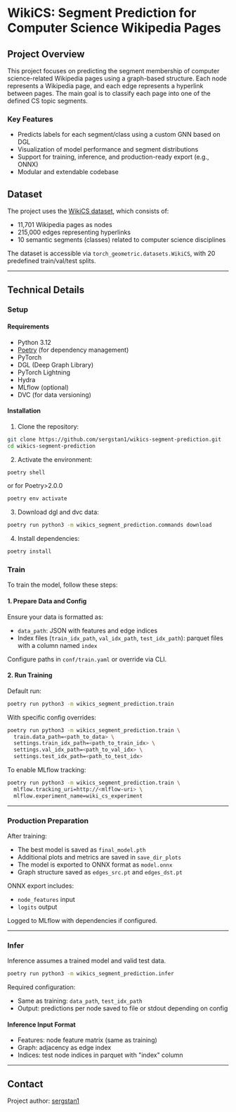 # WikiCS: Segment Prediction for Computer Science Wikipedia Pages

## Project Overview

This project focuses on predicting the segment membership of computer science-related Wikipedia pages using a graph-based structure. Each node represents a Wikipedia page, and each edge represents a hyperlink between pages. The main goal is to classify each page into one of the defined CS topic segments.

### Key Features

* Predicts labels for each segment/class using a custom GNN based on DGL
* Visualization of model performance and segment distributions
* Support for training, inference, and production-ready export (e.g., ONNX)
* Modular and extendable codebase

## Dataset

The project uses the [WikiCS dataset](https://github.com/pmernyei/wiki-cs-dataset), which consists of:

* 11,701 Wikipedia pages as nodes
* 215,000 edges representing hyperlinks
* 10 semantic segments (classes) related to computer science disciplines

The dataset is accessible via `torch_geometric.datasets.WikiCS`, with 20 predefined train/val/test splits.

---

## Technical Details

### Setup

#### Requirements

* Python 3.12
* [Poetry](https://python-poetry.org/docs/) (for dependency management)
* PyTorch
* DGL (Deep Graph Library)
* PyTorch Lightning
* Hydra
* MLflow (optional)
* DVC (for data versioning)

#### Installation

1. Clone the repository:

```bash
git clone https://github.com/sergstan1/wikics-segment-prediction.git
cd wikics-segment-prediction
```

2. Activate the environment:

```bash
poetry shell
```
or for Poetry>2.0.0
```bash
poetry env activate
```

3. Download dgl and dvc data:

```bash
poetry run python3 -m wikics_segment_prediction.commands download
```

4. Install dependencies:

```bash
poetry install
```

### Train

To train the model, follow these steps:

#### 1. Prepare Data and Config

Ensure your data is formatted as:

* `data_path`: JSON with features and edge indices
* Index files (`train_idx_path`, `val_idx_path`, `test_idx_path`): parquet files with a column named `index`

Configure paths in `conf/train.yaml` or override via CLI.

#### 2. Run Training

Default run:

```bash
poetry run python3 -m wikics_segment_prediction.train
```

With specific config overrides:

```bash
poetry run python3 -m wikics_segment_prediction.train \
  train.data_path=<path_to_data> \
  settings.train_idx_path=<path_to_train_idx> \
  settings.val_idx_path=<path_to_val_idx> \
  settings.test_idx_path=<path_to_test_idx>
```

To enable MLflow tracking:

```bash
poetry run python3 -m wikics_segment_prediction.train \
  mlflow.tracking_uri=http://<mlflow-uri> \
  mlflow.experiment_name=wiki_cs_experiment
```

---

### Production Preparation

After training:

* The best model is saved as `final_model.pth`
* Additional plots and metrics are saved in `save_dir_plots`
* The model is exported to ONNX format as `model.onnx`
* Graph structure saved as `edges_src.pt` and `edges_dst.pt`

ONNX export includes:

* `node_features` input
* `logits` output

Logged to MLflow with dependencies if configured.

---

### Infer

Inference assumes a trained model and valid test data.

```bash
poetry run python3 -m wikics_segment_prediction.infer
```

Required configuration:

* Same as training: `data_path`, `test_idx_path`
* Output: predictions per node saved to file or stdout depending on config

#### Inference Input Format

* Features: node feature matrix (same as training)
* Graph: adjacency as edge index
* Indices: test node indices in parquet with "index" column

---

## Contact

Project author: [sergstan1](https://github.com/sergstan1)
